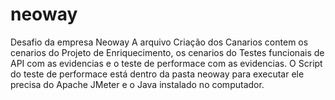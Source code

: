# neoway
Desafio da empresa Neoway
A arquivo Criação dos Canarios contem os cenarios do Projeto de Enriquecimento, os cenarios do Testes funcionais de API com as evidencias e o teste de performace com as evidencias. 
O Script do teste de performace está dentro da pasta neoway para executar ele precisa do Apache JMeter e o Java instalado no computador.
